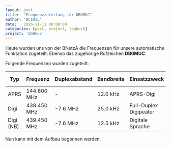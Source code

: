 ```yaml
---
layout: post
title:  "Frequenzzuteilung für DB0MUC"
author: "DC1MIL"
date:   2016-11-11 00:00:00
categories: [post, project, logbuch]
project: 'db0muc'
---
```


Heute wurden uns von der BNetzA die Frequenzen für unsere automatische Funktation zugeteilt. Ebenso das zugehörige Rufzeichen **DB0MUC**.

Folgende Frequenzen wurden zugeteilt:

| Typ       | Frequenz    | Duplexabstand | Bandbreite | Einsatzzweck              | max. Leistung |
| --------- | ----------- | ------------- | ---------- | ------------------------- | ------------- |
| APRS      | 144.800 MHz | -             | 12.0 kHz   | APRS-Digi                 | 15.0 W        |
| Digi      | 438.450 MHz | -7.6 MHz      | 25.0 kHz   | Full-Duplex Digipeater    | 15.0 W        |
| Digi (NB) | 439.450 MHz | -7.6 MHz      | 12.5 kHz   | Digitale Sprache          | 15.0 W        |

Nun kann mit dem Aufbau begonnen werden.